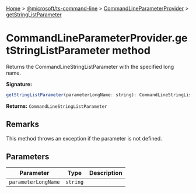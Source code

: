 [Home](./index) &gt; [@microsoft/ts-command-line](./ts-command-line.md) &gt; [CommandLineParameterProvider](./ts-command-line.commandlineparameterprovider.md) &gt; [getStringListParameter](./ts-command-line.commandlineparameterprovider.getstringlistparameter.md)

# CommandLineParameterProvider.getStringListParameter method

Returns the CommandLineStringListParameter with the specified long name.

**Signature:**
```javascript
getStringListParameter(parameterLongName: string): CommandLineStringListParameter;
```
**Returns:** `CommandLineStringListParameter`

## Remarks

This method throws an exception if the parameter is not defined.

## Parameters

|  Parameter | Type | Description |
|  --- | --- | --- |
|  `parameterLongName` | `string` |  |


